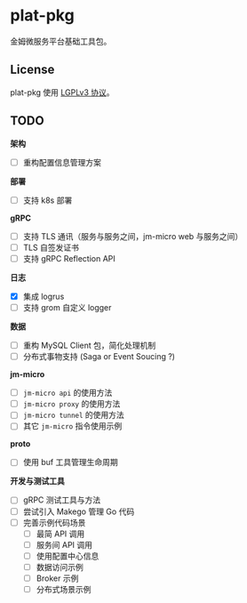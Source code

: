 # plat-pkg

金姆微服务平台基础工具包。

## License

plat-pkg 使用 [LGPLv3 协议](./LICENSE)。



## TODO

**架构**

- [ ] 重构配置信息管理方案

**部署**

- [ ] 支持 k8s 部署

**gRPC**

- [ ] 支持 TLS 通讯（服务与服务之间，jm-micro web 与服务之间）
- [ ] TLS 自签发证书
- [ ] 支持 gRPC Reflection API

**日志**

- [x] 集成 logrus
- [ ] 支持 grom 自定义 logger

**数据**

- [ ] 重构 MySQL Client 包，简化处理机制
- [ ] 分布式事物支持 (Saga or Event Soucing ?)

**jm-micro**

- [ ] `jm-micro api` 的使用方法
- [ ] `jm-micro proxy` 的使用方法
- [ ] `jm-micro tunnel` 的使用方法
- [ ] 其它 `jm-micro` 指令使用示例

**proto**

- [ ] 使用 buf 工具管理生命周期

**开发与测试工具**

- [ ] gRPC 测试工具与方法
- [ ] 尝试引入 Makego 管理 Go 代码
- [ ] 完善示例代码场景
  - [ ] 最简 API 调用
  - [ ] 服务间 API 调用
  - [ ] 使用配置中心信息
  - [ ] 数据访问示例
  - [ ] Broker 示例
  - [ ] 分布式场景示例